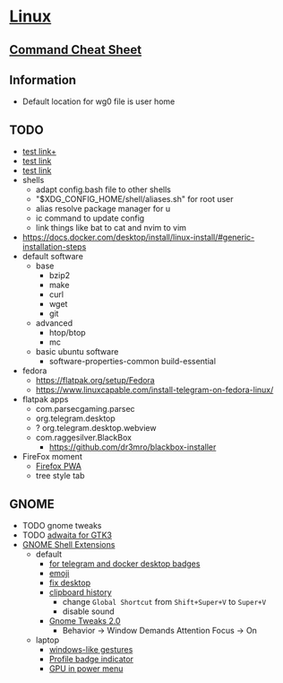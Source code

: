 # [Linux](../README.md)
## [Command Cheat Sheet](cheatsheet.md)
## Information
- Default location for wg0 file is user home
## TODO
- [test link+](../README.md)
- [test link](/../../)
- [test link](../../../)
- shells
  - adapt config.bash file to other shells
  - "$XDG_CONFIG_HOME/shell/aliases.sh" for root user
  - alias resolve package manager for u
  - ic command to update config
  - link things like bat to cat and nvim to vim
- https://docs.docker.com/desktop/install/linux-install/#generic-installation-steps
- default software
  - base
    - bzip2
    - make
    - curl
    - wget
    - git
  - advanced
    - htop/btop
    - mc
  - basic ubuntu software
    - software-properties-common build-essential
- fedora
  - https://flatpak.org/setup/Fedora
  - https://www.linuxcapable.com/install-telegram-on-fedora-linux/
- flatpak apps
  - com.parsecgaming.parsec
  - org.telegram.desktop
  - ? org.telegram.desktop.webview
  - com.raggesilver.BlackBox
    - https://github.com/dr3mro/blackbox-installer
- FireFox moment
  - [Firefox PWA](https://addons.mozilla.org/en-US/firefox/addon/pwas-for-firefox/)
  - tree style tab
## GNOME
  - TODO gnome tweaks
  - TODO [adwaita for GTK3](https://github.com/lassekongo83/adw-gtk3)
  - [GNOME Shell Extensions](https://extensions.gnome.org/local)
    - default
      - [for telegram and docker desktop badges](https://extensions.gnome.org/extension/615/appindicator-support/)
      - [emoji](https://extensions.gnome.org/extension/1162/emoji-selector/)
      - [fix desktop](https://extensions.gnome.org/extension/2087/desktop-icons-ng-ding/)
      - [clipboard history](https://extensions.gnome.org/extension/5278/pano/)
        - change `Global Shortcut` from `Shift+Super+V` to `Super+V`
        - disable sound
      - [Gnome Tweaks 2.0](https://extensions.gnome.org/extension/3843/just-perfection/)
        - Behavior -> Window Demands Attention Focus -> On
    - laptop
      - [windows-like gestures](https://extensions.gnome.org/extension/4245/gesture-improvements/)
      - [Profile badge indicator](https://extensions.gnome.org/extension/5335/power-profile-indicator/)
      - [GPU in power menu](https://extensions.gnome.org/extension/5344/supergfxctl-gex/)

